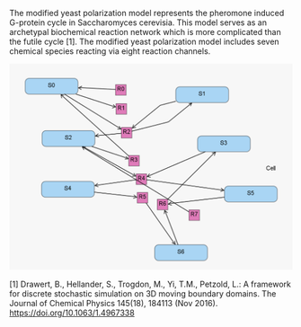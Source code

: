 The modified yeast polarization model represents the pheromone induced G-protein cycle in Saccharomyces cerevisia. This model serves as an archetypal biochemical reaction network which is more complicated than the futile cycle [1]. The modified yeast polarization model includes seven chemical species reacting via eight reaction channels.

![Figure1](../../Media/yeastPolarization.png)

[1] Drawert, B., Hellander, S., Trogdon, M., Yi, T.M., Petzold, L.: A framework for discrete stochastic simulation on 3D moving boundary domains. The Journal of Chemical Physics 145(18), 184113 (Nov 2016). https://doi.org/10.1063/1.4967338